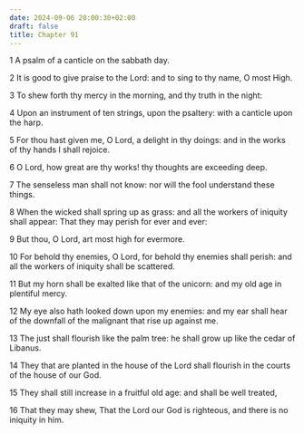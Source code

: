 ```yaml
---
date: 2024-09-06 20:00:30+02:00
draft: false
title: Chapter 91
---
```




1 A psalm of a canticle on the sabbath day.

2 It is good to give praise to the Lord: and to sing to thy name, O most High.

3 To shew forth thy mercy in the morning, and thy truth in the night:

4 Upon an instrument of ten strings, upon the psaltery: with a canticle upon the harp.

5 For thou hast given me, O Lord, a delight in thy doings: and in the works of thy hands I shall rejoice.

6 O Lord, how great are thy works! thy thoughts are exceeding deep.

7 The senseless man shall not know: nor will the fool understand these things.

8 When the wicked shall spring up as grass: and all the workers of iniquity shall appear: That they may perish for ever and ever:

9 But thou, O Lord, art most high for evermore.

10 For behold thy enemies, O Lord, for behold thy enemies shall perish: and all the workers of iniquity shall be scattered.

11 But my horn shall be exalted like that of the unicorn: and my old age in plentiful mercy.

12 My eye also hath looked down upon my enemies: and my ear shall hear of the downfall of the malignant that rise up against me.

13 The just shall flourish like the palm tree: he shall grow up like the cedar of Libanus.

14 They that are planted in the house of the Lord shall flourish in the courts of the house of our God.

15 They shall still increase in a fruitful old age: and shall be well treated,

16 That they may shew, That the Lord our God is righteous, and there is no iniquity in him.


